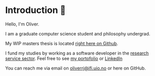 # Introduction 👋

Hello, I'm Oliver.

I am a graduate computer science student and philosophy undergrad.

My WIP masters thesis is located [right here on Github](https://github.com/orjahren/master).

I fund my studies by working as a software developer in the [research service
sector](https://nettskjema.no/). Feel free to see [my portofolio](https://portofolio-green-one.vercel.app/) or [LinkedIn](https://www.linkedin.com/in/orjahren)

You can reach me via email on
[oliverrj@ifi.uio.no](mailto://oliverrj@ifi.uio.no) or here on GitHub.
